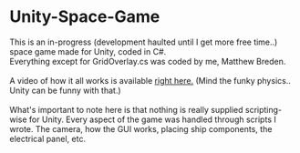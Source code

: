 # Unity-Space-Game
This is an in-progress (development haulted until I get more free time..) space game made for Unity, coded in C#.
<br>
Everything except for GridOverlay.cs was coded by me, Matthew Breden.
<br><br>
A video of how it all works is available <a href="http://plays.tv/s/Kjgaumg3boiI">right here.</a> (Mind the funky physics.. Unity can be funny with that.)
<br><br>
What's important to note here is that nothing is really supplied scripting-wise for Unity. Every aspect of the game was handled through scripts I wrote. The camera, how the GUI works, placing ship components, the electrical panel, etc.
